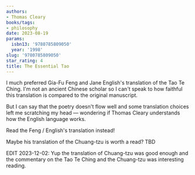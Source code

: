 ```yaml
---
authors:
- Thomas Cleary
books/tags:
- philosophy
date: 2023-08-19
params:
  isbn13: '9780785809050'
  year: '1998'
slug: '9780785809050'
star_rating: 4
title: The Essential Tao
---
```


I much preferred Gia-Fu Feng and Jane English's translation of the Tao Te Ching. I'm not an ancient Chinese scholar so I can't speak to how faithful this translation is compared to the original manuscript.

But I can say that the poetry doesn't flow well and some translation choices left me scratching my head — wondering if Thomas Cleary understands how the English language works.

<!--more-->

Read the Feng / English's translation instead!

Maybe his translation of the Chuang-tzu is worth a read? TBD

EDIT 2023-12-02: Yup the translation of Chuang-tzu was good enough and the commentary on the Tao Te Ching and the Chuang-tzu was interesting reading.